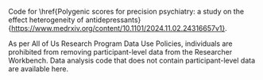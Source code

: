 Code for \href{Polygenic scores for precision psychiatry: a study on the effect heterogeneity of antidepressants}{https://www.medrxiv.org/content/10.1101/2024.11.02.24316657v1}.

As per All of Us Research Program Data Use Policies, individuals are prohibited from removing participant-level data from the Researcher Workbench. Data analysis code that does not contain participant-level data are available here.

